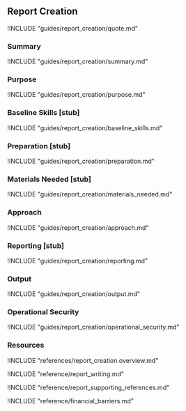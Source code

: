 ## Report Creation

!INCLUDE "guides/report_creation/quote.md"

### Summary

!INCLUDE "guides/report_creation/summary.md"

### Purpose

!INCLUDE "guides/report_creation/purpose.md"

### Baseline Skills [stub]

!INCLUDE "guides/report_creation/baseline_skills.md"

### Preparation [stub]

!INCLUDE "guides/report_creation/preparation.md"

### Materials Needed [stub]

!INCLUDE "guides/report_creation/materials_needed.md"

### Approach

!INCLUDE "guides/report_creation/approach.md"

### Reporting [stub]

!INCLUDE "guides/report_creation/reporting.md"

### Output

!INCLUDE "guides/report_creation/output.md"

### Operational Security

!INCLUDE "guides/report_creation/operational_security.md"

### Resources

!INCLUDE "references/report_creation.overview.md"

!INCLUDE "reference/report_writing.md"

!INCLUDE "reference/report_supporting_references.md"

!INCLUDE "reference/financial_barriers.md"
